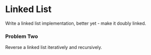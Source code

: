 # Linked List

Write a linked list implementation, better yet - make it doubly linked.

### Problem Two

Reverse a linked list iteratively and recursively. 
